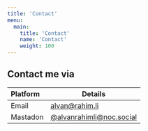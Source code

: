 ```yaml
---
title: 'Contact'
menu:
  main:
    title: 'Contact'
    name: 'Contact'
    weight: 100
---
```


## Contact me via

| Platform | Details                                                      |
| :------- | ------------------------------------------------------------ |
| Email    | [alvan@rahim.li](mailto:alvan+blog@rahim.li "Mail to me")    |
| Mastadon | [@alvanrahimli@noc.social](https://noc.social/@alvanrahimli "Mastodon handle") |

